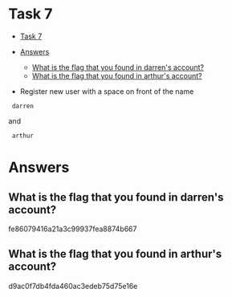 # Task 7

- [Task 7](#task-7)
- [Answers](#answers)
  - [What is the flag that you found in darren's account?](#what-is-the-flag-that-you-found-in-darrens-account)
  - [What is the flag that you found in arthur's account?](#what-is-the-flag-that-you-found-in-arthurs-account)

- Register new user with a space on front of the name

``` darren```

and

``` arthur```

# Answers

## What is the flag that you found in darren's account?

fe86079416a21a3c99937fea8874b667

## What is the flag that you found in arthur's account?

d9ac0f7db4fda460ac3edeb75d75e16e
